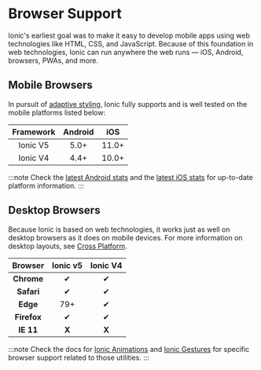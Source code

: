 # Browser Support

Ionic's earliest goal was to make it easy to develop mobile apps using web technologies like HTML, CSS, and JavaScript. Because of this foundation in web technologies, Ionic can run anywhere the web runs — iOS, Android, browsers, PWAs, and more.

## Mobile Browsers

In pursuit of [adaptive styling](../core-concepts/fundamentals.md#adaptive-styling), Ionic fully supports and is well tested on the mobile platforms listed below:

| Framework | Android |  iOS  |
| :-------: | :-----: | :---: |
| Ionic V5  |  5.0+   | 11.0+ |
| Ionic V4  |  4.4+   | 10.0+ |

:::note
Check the [latest Android stats](https://developer.android.com/about/dashboards/) and the [latest iOS stats](https://developer.apple.com/support/app-store/) for up-to-date platform information.
:::

## Desktop Browsers

Because Ionic is based on web technologies, it works just as well on desktop browsers as it does on mobile devices. For more information on desktop layouts, see [Cross Platform](../core-concepts/cross-platform.md#desktop).

|   Browser   | Ionic v5 | Ionic V4 |
| :---------: | :------: | :------: |
| **Chrome**  |    ✔     |    ✔     |
| **Safari**  |    ✔     |    ✔     |
|  **Edge**   |   79+    |    ✔     |
| **Firefox** |    ✔     |    ✔     |
|  **IE 11**  |  **X**   |  **X**   |

:::note
Check the docs for [Ionic Animations](../utilities/animations.md#browser-support) and [Ionic Gestures](../utilities/gestures.md#browser-support) for specific browser support related to those utilities.
:::
